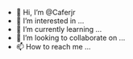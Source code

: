 - 👋 Hi, I’m @Caferjr
- 👀 I’m interested in ...
- 🌱 I’m currently learning ...
- 💞️ I’m looking to collaborate on ...
- 📫 How to reach me ...

<!---
Caferjr/Caferjr is a ✨ special ✨ repository because its `README.md` (this file) appears on your GitHub profile.
You can click the Preview link to take a look at your changes.
--->


